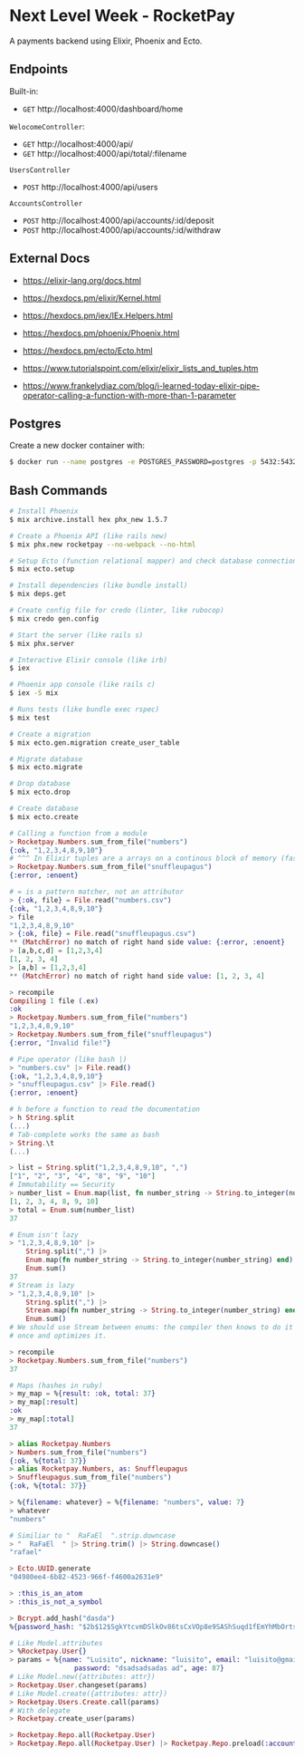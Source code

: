 # Next Level Week - RocketPay

A payments backend using Elixir, Phoenix and Ecto.

## Endpoints

Built-in:

- `GET` http://localhost:4000/dashboard/home

`WelocomeController`:

- `GET` http://localhost:4000/api/
- `GET` http://localhost:4000/api/total/:filename

`UsersController`

- `POST` http://localhost:4000/api/users

`AccountsController`

- `POST` http://localhost:4000/api/accounts/:id/deposit
- `POST` http://localhost:4000/api/accounts/:id/withdraw

## External Docs

- https://elixir-lang.org/docs.html

- https://hexdocs.pm/elixir/Kernel.html
- https://hexdocs.pm/iex/IEx.Helpers.html
- https://hexdocs.pm/phoenix/Phoenix.html
- https://hexdocs.pm/ecto/Ecto.html

- https://www.tutorialspoint.com/elixir/elixir_lists_and_tuples.htm
- https://www.frankelydiaz.com/blog/i-learned-today-elixir-pipe-operator-calling-a-function-with-more-than-1-parameter

## Postgres

Create a new docker container with:

```bash
$ docker run --name postgres -e POSTGRES_PASSWORD=postgres -p 5432:5432 -d postgres
```

## Bash Commands

```bash
# Install Phoenix
$ mix archive.install hex phx_new 1.5.7

# Create a Phoenix API (like rails new)
$ mix phx.new rocketpay --no-webpack --no-html

# Setup Ecto (function relational mapper) and check database connection (like rails db:setup)
$ mix ecto.setup

# Install dependencies (like bundle install)
$ mix deps.get

# Create config file for credo (linter, like rubocop)
$ mix credo gen.config

# Start the server (like rails s)
$ mix phx.server

# Interactive Elixir console (like irb)
$ iex

# Phoenix app console (like rails c)
$ iex -S mix

# Runs tests (like bundle exec rspec)
$ mix test

# Create a migration
$ mix ecto.gen.migration create_user_table

# Migrate database
$ mix ecto.migrate

# Drop database
$ mix ecto.drop

# Create database
$ mix ecto.create
```

```elixir
# Calling a function from a module
> Rocketpay.Numbers.sum_from_file("numbers")
{:ok, "1,2,3,4,8,9,10"}
# ^^^ In Elixir tuples are a arrays on a continous block of memory (faster)
> Rocketpay.Numbers.sum_from_file("snuffleupagus")
{:error, :enoent}

# = is a pattern matcher, not an attributor
> {:ok, file} = File.read("numbers.csv")
{:ok, "1,2,3,4,8,9,10"}
> file
"1,2,3,4,8,9,10"
> {:ok, file} = File.read("snuffleupagus.csv")
** (MatchError) no match of right hand side value: {:error, :enoent}
> [a,b,c,d] = [1,2,3,4]
[1, 2, 3, 4]
> [a,b] = [1,2,3,4]
** (MatchError) no match of right hand side value: [1, 2, 3, 4]

> recompile
Compiling 1 file (.ex)
:ok
> Rocketpay.Numbers.sum_from_file("numbers")
"1,2,3,4,8,9,10"
> Rocketpay.Numbers.sum_from_file("snuffleupagus")
{:error, "Invalid file!"}

# Pipe operator (like bash |)
> "numbers.csv" |> File.read()
{:ok, "1,2,3,4,8,9,10"}
> "snuffleupagus.csv" |> File.read()
{:error, :enoent}

# h before a function to read the documentation
> h String.split
(...)
# Tab-complete works the same as bash
> String.\t
(...)

> list = String.split("1,2,3,4,8,9,10", ",")
["1", "2", "3", "4", "8", "9", "10"]
# Immutability == Security
> number_list = Enum.map(list, fn number_string -> String.to_integer(number_string) end)
[1, 2, 3, 4, 8, 9, 10]
> total = Enum.sum(number_list)
37

# Enum isn't lazy
> "1,2,3,4,8,9,10" |>
    String.split(",") |>
    Enum.map(fn number_string -> String.to_integer(number_string) end) |>
    Enum.sum()
37
# Stream is lazy
> "1,2,3,4,8,9,10" |>
    String.split(",") |>
    Stream.map(fn number_string -> String.to_integer(number_string) end) |>
    Enum.sum()
# We should use Stream between enums: the compiler then knows to do it all at
# once and optimizes it.

> recompile
> Rocketpay.Numbers.sum_from_file("numbers")
37

# Maps (hashes in ruby)
> my_map = %{result: :ok, total: 37}
> my_map[:result]
:ok
> my_map[:total]
37

> alias Rocketpay.Numbers
> Numbers.sum_from_file("numbers")
{:ok, %{total: 37}}
> alias Rocketpay.Numbers, as: Snuffleupagus
> Snuffleupagus.sum_from_file("numbers")
{:ok, %{total: 37}}

> %{filename: whatever} = %{filename: "numbers", value: 7}
> whatever
"numbers"

# Similiar to "  RaFaEl  ".strip.downcase
> "  RaFaEl  " |> String.trim() |> String.downcase()
"rafael"

> Ecto.UUID.generate
"04980ee4-6b82-4523-966f-f4600a2631e9"

> :this_is_an_atom
> :this_is_not_a_symbol

> Bcrypt.add_hash("dasda")
%{password_hash: "$2b$12$SgkYtcvmDSlkOv86tsCxVOp8e9SAShSuqd1fEmYhMbOrtsdVNTwum"}

# Like Model.attributes
> %Rocketpay.User{}
> params = %{name: "Luisito", nickname: "luisito", email: "luisito@gmail.com",
                password: "dsadsadsadas ad", age: 87}
# Like Model.new({attributes: attr})
> Rocketpay.User.changeset(params)
# Like Model.create({attributes: attr})
> Rocketpay.Users.Create.call(params)
# With delegate
> Rocketpay.create_user(params)

> Rocketpay.Repo.all(Rocketpay.User)
> Rocketpay.Repo.all(Rocketpay.User) |> Rocketpay.Repo.preload(:account)
```

